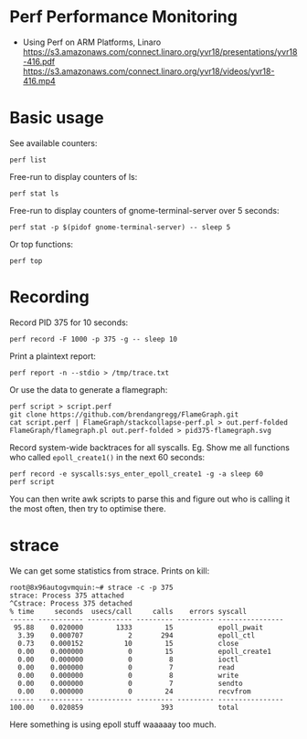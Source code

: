 # Perf Performance Monitoring
- Using Perf on ARM Platforms, Linaro
  https://s3.amazonaws.com/connect.linaro.org/yvr18/presentations/yvr18-416.pdf
  https://s3.amazonaws.com/connect.linaro.org/yvr18/videos/yvr18-416.mp4

# Basic usage
See available counters:

    perf list

Free-run to display counters of ls:

    perf stat ls

Free-run to display counters of gnome-terminal-server over 5 seconds:

    perf stat -p $(pidof gnome-terminal-server) -- sleep 5

Or top functions:

    perf top

# Recording
Record PID 375 for 10 seconds:

    perf record -F 1000 -p 375 -g -- sleep 10

Print a plaintext report:

    perf report -n --stdio > /tmp/trace.txt

Or use the data to generate a flamegraph:

    perf script > script.perf
    git clone https://github.com/brendangregg/FlameGraph.git
    cat script.perf | FlameGraph/stackcollapse-perf.pl > out.perf-folded
    FlameGraph/flamegraph.pl out.perf-folded > pid375-flamegraph.svg

Record system-wide backtraces for all syscalls. Eg. Show me all functions who
called `epoll_create1()` in the next 60 seconds:

    perf record -e syscalls:sys_enter_epoll_create1 -g -a sleep 60
    perf script

You can then write awk scripts to parse this and figure out who is calling it
the most often, then try to optimise there.

# strace
We can get some statistics from strace. Prints on kill:

    root@8x96autogvmquin:~# strace -c -p 375
    strace: Process 375 attached
    ^Cstrace: Process 375 detached
    % time     seconds  usecs/call     calls    errors syscall
    ------ ----------- ----------- --------- --------- ----------------
     95.88    0.020000        1333        15           epoll_pwait
      3.39    0.000707           2       294           epoll_ctl
      0.73    0.000152          10        15           close
      0.00    0.000000           0        15           epoll_create1
      0.00    0.000000           0         8           ioctl
      0.00    0.000000           0         7           read
      0.00    0.000000           0         8           write
      0.00    0.000000           0         7           sendto
      0.00    0.000000           0        24           recvfrom
    ------ ----------- ----------- --------- --------- ----------------
    100.00    0.020859                   393           total

Here something is using epoll stuff waaaaay too much.
